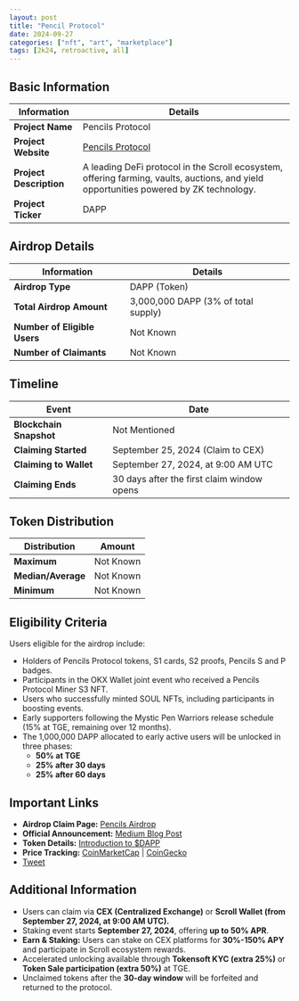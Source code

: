 ```yaml
---
layout: post
title: "Pencil Protocol"
date: 2024-09-27
categories: ["nft", "art", "marketplace"]
tags: [2k24, retroactive, all]
---
```


## Basic Information

| Information             | Details                                                                                                                                |
| ----------------------- | -------------------------------------------------------------------------------------------------------------------------------------- |
| **Project Name**        | Pencils Protocol                                                                                                                       |
| **Project Website**     | [Pencils Protocol](https://pencilsprotocol.io)                                                                                         |
| **Project Description** | A leading DeFi protocol in the Scroll ecosystem, offering farming, vaults, auctions, and yield opportunities powered by ZK technology. |
| **Project Ticker**      | DAPP                                                                                                                                   |

## Airdrop Details

| Information                  | Details                             |
| ---------------------------- | ----------------------------------- |
| **Airdrop Type**             | DAPP (Token)                        |
| **Total Airdrop Amount**     | 3,000,000 DAPP (3% of total supply) |
| **Number of Eligible Users** | Not Known                           |
| **Number of Claimants**      | Not Known                           |

## Timeline

| Event                   | Date                                       |
| ----------------------- | ------------------------------------------ |
| **Blockchain Snapshot** | Not Mentioned                              |
| **Claiming Started**    | September 25, 2024 (Claim to CEX)          |
| **Claiming to Wallet**  | September 27, 2024, at 9:00 AM UTC         |
| **Claiming Ends**       | 30 days after the first claim window opens |

## Token Distribution

| Distribution       | Amount    |
| ------------------ | --------- |
| **Maximum**        | Not Known |
| **Median/Average** | Not Known |
| **Minimum**        | Not Known |

## Eligibility Criteria

Users eligible for the airdrop include:

- Holders of Pencils Protocol tokens, S1 cards, S2 proofs, Pencils S and P badges.
- Participants in the OKX Wallet joint event who received a Pencils Protocol Miner S3 NFT.
- Users who successfully minted SOUL NFTs, including participants in boosting events.
- Early supporters following the Mystic Pen Warriors release schedule (15% at TGE, remaining over 12 months).
- The 1,000,000 DAPP allocated to early active users will be unlocked in three phases:
  - **50% at TGE**
  - **25% after 30 days**
  - **25% after 60 days**

## Important Links

- **Airdrop Claim Page:** [Pencils Airdrop](https://pencilsprotocol.io/airdrop)
- **Official Announcement:** [Medium Blog Post](https://medium.com/@PencilsProtocol/celebrating-a-key-milestone-dapp-airdrop-day-is-here-e6fdc580d30b)
- **Token Details:** [Introduction to $DAPP](https://medium.com/@PencilsProtocol/leading-defi-on-scroll-introducing-the-dapp-airdrop-details-5702d6845de0)
- **Price Tracking:** [CoinMarketCap](https://coinmarketcap.com/currencies/penpad) | [CoinGecko](https://www.coingecko.com/en/coins/pencils-protocol)
- [Tweet](https://x.com/pencilsprotocol/status/1839517424321958196)

## Additional Information

- Users can claim via **CEX (Centralized Exchange)** or **Scroll Wallet (from September 27, 2024, at 9:00 AM UTC).**
- Staking event starts **September 27, 2024**, offering **up to 50% APR**.
- **Earn & Staking:** Users can stake on CEX platforms for **30%-150% APY** and participate in Scroll ecosystem rewards.
- Accelerated unlocking available through **Tokensoft KYC (extra 25%)** or **Token Sale participation (extra 50%)** at TGE.
- Unclaimed tokens after the **30-day window** will be forfeited and returned to the protocol.

